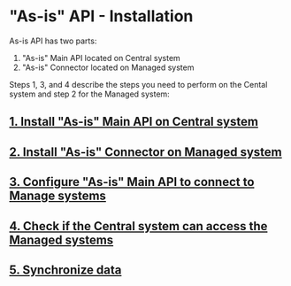 # "As-is" API - Installation

As-is API has two parts:

1. "As-is" Main API located on Central system
2. "As-is" Connector located on Managed system

Steps 1, 3, and 4 describe the steps you need to perform on the Cental system and step 2 for the Managed system:

## [1. Install "As-is" Main API on Central system](inst-cen.md)
## [2. Install "As-is" Connector on Managed system](inst-man.md)

## [3. Configure "As-is" Main API to connect to Manage systems](sys.md)

## [4. Check if the Central system can access the Managed systems](check.md)
## [5. Synchronize data](sync.md)



